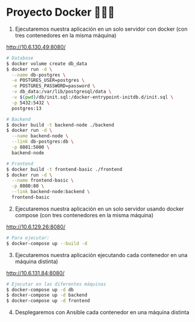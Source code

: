 # Proyecto Docker 🐳🐳🐳

1. Ejecutaremos nuestra aplicación en un solo servidor con docker (con tres contenedores en la misma máquina)

http://10.6.130.49:8080/

```zsh
# Database
$ docker volume create db_data
$ docker run -d \
  --name db-postgres \
  -e POSTGRES_USER=postgres \
  -e POSTGRES_PASSWORD=password \
  -v db_data:/var/lib/postgresql/data \
  -v $(pwd)/db/init.sql:/docker-entrypoint-initdb.d/init.sql \
  -p 5432:5432 \
  postgres:13

# Backend
$ docker build -t backend-node ./backend
$ docker run -d \
  --name backend-node \
  --link db-postgres:db \
  -p 8081:5000 \
  backend-node

# Frontend
$ docker build -t frontend-basic ./frontend
$ docker run -d \
  --name frontend-basic \
  -p 8080:80 \
  --link backend-node:backend \
  frontend-basic
```

2. Ejecutaremos nuestra aplicación en un solo servidor usando docker compose (con tres contenedores en la misma máquina)

http://10.6.129.26:8080/

```zsh
# Para ejecutar:
$ docker-compose up --build -d
```

3. Ejecutaremos nuestra aplicación ejecutando cada contenedor en una máquina distinta)

http://10.6.131.84:8080/

```zsh
# Ejecutar en las diferentes máquinas
$ docker-compose up -d db
$ docker-compose up -d backend
$ docker-compose up -d frontend
```

4. Desplegaremos con Ansible cada contenedor en una máquina distinta

